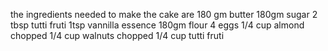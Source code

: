 the ingredients needed to make the cake are
180 gm butter
180gm sugar
2 tbsp tutti fruti
1tsp vannilla essence
180gm flour
4 eggs
1/4 cup almond chopped
1/4 cup walnuts chopped
1/4 cup tutti fruti